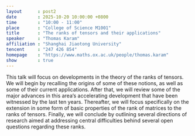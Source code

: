 ```yaml
---
layout      : post2
date        : 2025-10-20 10:00:00 +0800
time        : "10:00 - 11:00"
place       : "College of Science M1001"
title       : "The ranks of tensors and their applications"
speaker     : "Thomas Karam"
affiliation : "Shanghai Jiaotong University"
tencent     : "247 426 854"
homepage    : "https://www.maths.ox.ac.uk/people/thomas.karam"
show        : true
---
```

This talk will focus on developments in the theory of the ranks of tensors. We will begin by recalling the origins of some of these notions, as well as some of their current applications. After that, we will review some of the major advances in this area‘s accelerating development that have been witnessed by the last ten years. Thereafter, we will focus specifically on the extension in some form of basic properties of the rank of matrices to the ranks of tensors. Finally, we will conclude by outlining several directions of research aimed at addressing central difficulties behind several open questions regarding these ranks.
